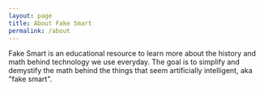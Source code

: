 ```yaml
---
layout: page
title: About Fake Smart 
permalink: /about
---
```


<div class="row justify-content-between">
<div class="col-md-8 pr-5">

<p>Fake Smart is an educational resource to learn more about the history and math behind technology we use everyday. The goal is to simplify and demystify the math behind the things that seem artificially intelligent, aka "fake smart".</p>

</div>
</div>
